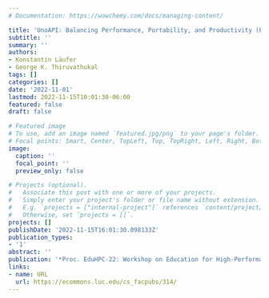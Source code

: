 ```yaml
---
# Documentation: https://wowchemy.com/docs/managing-content/

title: 'UnoAPI: Balancing Performance, Portability, and Productivity (P3) in HPC Education'
subtitle: ''
summary: ''
authors:
- Konstantin Läufer
- George K. Thiruvathukal
tags: []
categories: []
date: '2022-11-01'
lastmod: 2022-11-15T10:01:30-06:00
featured: false
draft: false

# Featured image
# To use, add an image named `featured.jpg/png` to your page's folder.
# Focal points: Smart, Center, TopLeft, Top, TopRight, Left, Right, BottomLeft, Bottom, BottomRight.
image:
  caption: ''
  focal_point: ''
  preview_only: false

# Projects (optional).
#   Associate this post with one or more of your projects.
#   Simply enter your project's folder or file name without extension.
#   E.g. `projects = ["internal-project"]` references `content/project/deep-learning/index.md`.
#   Otherwise, set `projects = []`.
projects: []
publishDate: '2022-11-15T16:01:30.098133Z'
publication_types:
- '1'
abstract: ''
publication: '*Proc. EduHPC-22: Workshop on Education for High-Performance Computing*'
links:
- name: URL
  url: https://ecommons.luc.edu/cs_facpubs/314/
---
```

